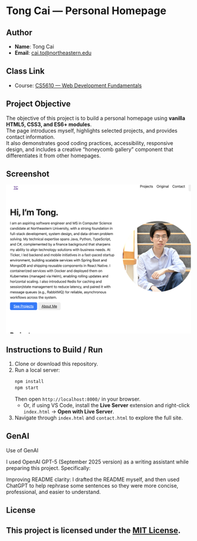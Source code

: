 # Tong Cai — Personal Homepage

## Author

- **Name**: Tong Cai
- **Email**: cai.to@northeastern.edu

## Class Link

- Course: [CS5610 — Web Development Fundamentals](https://johnguerra.co/classes/webDevelopment_spring_2025/)  


## Project Objective

The objective of this project is to build a personal homepage using **vanilla HTML5, CSS3, and ES6+ modules**.  
The page introduces myself, highlights selected projects, and provides contact information.  
It also demonstrates good coding practices, accessibility, responsive design, and includes a creative “honeycomb gallery” component that differentiates it from other homepages.

## Screenshot

![Homepage Screenshot](./images/screenshot.png)

## Instructions to Build / Run

1. Clone or download this repository.
2. Run a local server:
     ```bash
     npm install
     npm start
     ```
     Then open `http://localhost:8000/` in your browser.
   - Or, if using VS Code, install the **Live Server** extension and right-click `index.html` → **Open with Live Server**.
3. Navigate through `index.html` and `contact.html` to explore the full site.

## GenAI

Use of GenAI

I used OpenAI GPT-5 (September 2025 version) as a writing assistant while preparing this project. Specifically:

Improving README clarity: I drafted the README myself, and then used ChatGPT to help rephrase some sentences so they were more concise, professional, and easier to understand.

## License

## This project is licensed under the [MIT License](./LICENSE).
